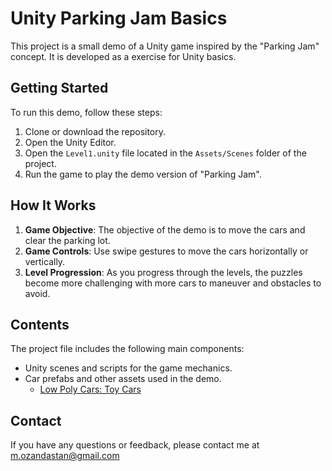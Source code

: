 # Unity Parking Jam Basics

This project is a small demo of a Unity game inspired by the "Parking Jam" concept. It is developed as a exercise for Unity basics.

## Getting Started

To run this demo, follow these steps:

1. Clone or download the repository.
2. Open the Unity Editor.
3. Open the `Level1.unity` file located in the `Assets/Scenes` folder of the project.
4. Run the game to play the demo version of "Parking Jam".

## How It Works

1. **Game Objective**: The objective of the demo is to move the cars and clear the parking lot.
2. **Game Controls**: Use swipe gestures to move the cars horizontally or vertically.
3. **Level Progression**: As you progress through the levels, the puzzles become more challenging with more cars to maneuver and obstacles to avoid.

## Contents

The project file includes the following main components:
- Unity scenes and scripts for the game mechanics.
- Car prefabs and other assets used in the demo.
  - [Low Poly Cars: Toy Cars](https://assetstore.unity.com/packages/3d/vehicles/land/low-poly-cars-toy-cars-258470)

## Contact

If you have any questions or feedback, please contact me at [m.ozandastan@gmail.com](mailto:m.ozandastan@gmail.com)
